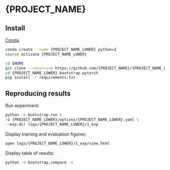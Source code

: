 # {PROJECT_NAME}

## Install

[Conda](https://docs.conda.io/en/latest/miniconda.html)

```bash
conda create --name {PROJECT_NAME_LOWER} python=3
source activate {PROJECT_NAME_LOWER}

cd $HOME
git clone --recursive https://github.com/{PROJECT_NAME}/{PROJECT_NAME_LOWER}.bootstrap.pytorch.git
cd {PROJECT_NAME_LOWER}.bootstrap.pytorch
pip install -r requirements.txt
```

## Reproducing results

Run experiment:
```bash
python -m bootstrap.run \
-o {PROJECT_NAME_LOWER}/options/{PROJECT_NAME_LOWER}.yaml \
--exp.dir logs/{PROJECT_NAME_LOWER}/1_exp
```

Display training and evaluation figures:
```bash
open logs/{PROJECT_NAME_LOWER}/1_exp/view.html
```

Display table of results:
```bash
python -m bootstrap.compare -o 